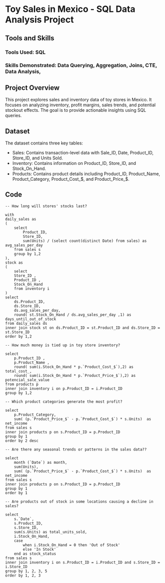 # Toy Sales in Mexico - SQL Data Analysis Project

## Tools and Skills
### Tools Used: SQL
### Skills Demonstrated: Data Querying, Aggregation, Joins, CTE, Data Analysis,

## Project Overview
This project explores sales and inventory data of toy stores in Mexico. It focuses on analyzing inventory, profit margins, sales trends, and potential stockout effects. The goal is to provide actionable insights using SQL queries.

## Dataset
The dataset contains three key tables:
- Sales: Contains transaction-level data with Sale_ID, Date, Product_ID, Store_ID, and Units Sold.
- Inventory: Contains information on Product_ID, Store_ID, and Stock_On_Hand.
- Products: Contains product details including Product_ID, Product_Name, Product_Category, Product_Cost_$, and Product_Price_$.

## Code
```
-- How long will stores' stocks last?

with 
daily_sales as 
(
	select 
	    Product_ID,
	    Store_ID,
	    sum(Units) / (select count(distinct Date) from sales) as avg_sales_per_day 
	from sales s
	group by 1,2
),
stock as
(
	select
	Store_ID ,
	Product_ID ,
	Stock_On_Hand 
	from inventory i 
)
select
	ds.Product_ID,
	ds.Store_ID,
	ds.avg_sales_per_day,
	round( st.Stock_On_Hand / ds.avg_sales_per_day ,1) as days_until_out_of_stock
from daily_sales ds
inner join stock st on ds.Product_ID = st.Product_ID and ds.Store_ID = st.Store_ID
order by 1,2

-- How much money is tied up in toy store inventory?

select 
	p.Product_ID ,
	p.Product_Name ,
	round( sum(i.Stock_On_Hand * p.`Product_Cost_$`),2) as total_cost_,
	round( sum(i.Stock_On_Hand * p.`Product_Price_$`),2) as potencial_sale_value 
from products p 
inner join inventory i on p.Product_ID = i.Product_ID 
group by 1,2

-- Which product categories generate the most profit? 

select 
	p.Product_Category,
	sum( (p.`Product_Price_$` - p.`Product_Cost_$`) * s.Units)  as net_income
from sales s 
inner join products p on s.Product_ID = p.Product_ID 
group by 1
order by 2 desc 

-- Are there any seasonal trends or patterns in the sales data??

select
	month (`Date`) as month,
	sum(Units),
	sum( (p.`Product_Price_$` - p.`Product_Cost_$`) * s.Units)  as net_income
from sales s 
inner join products p on s.Product_ID = p.Product_ID 
group by 1
order by 1

-- Are products out of stock in some locations causing a decline in sales?

select
    s.`Date`,
    s.Product_ID,
    s.Store_ID,
    sum(s.Units) as total_units_sold,
    i.Stock_On_Hand,
    case
        when i.Stock_On_Hand = 0 then 'Out of Stock'
        else 'In Stock'
    end as stock_status
from sales s
inner join inventory i on s.Product_ID = i.Product_ID and s.Store_ID = i.Store_ID
group by 1, 2, 3, 5
order by 1, 2, 3
```

